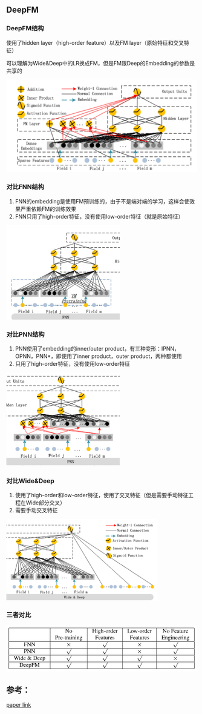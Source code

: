 ## DeepFM

### DeepFM结构

使用了hidden layer（high-order feature）以及FM layer（原始特征和交叉特征）

可以理解为Wide&Deep中的LR换成FM，但是FM跟Deep的Embedding的参数是共享的

![](./assets/DeepFM/DeepFM_Architecture.png)

### 对比FNN结构

1. FNN的embedding是使用FM预训练的，由于不是端对端的学习，这样会使效果严重依赖FM的训练效果
2. FNN只用了high-order特征，没有使用low-order特征（就是原始特征）

<img src="./assets/DeepFM/FNN_Architecture.jpg" alt="drawing" width="300"/>

### 对比PNN结构

1. PNN使用了embedding的inner/outer product，有三种变形：IPNN，OPNN，PNN*，即使用了inner product，outer product，两种都使用
2. 只用了high-order特征，没有使用low-order特征

<img src="./assets/DeepFM/PNN_Architecture.png" alt="drawing" width="300"/>

### 对比Wide&Deep

1. 使用了high-order和low-order特征，使用了交叉特征（但是需要手动特征工程在Wide部分交叉）
2. 需要手动交叉特征

<img src="./assets/DeepFM/WD_Architecture.png" alt="drawing" width="400"/>

### 三者对比

![](./assets/DeepFM/compare_table.png)

## 参考：

[paper link](https://www.ijcai.org/proceedings/2017/0239.pdf)